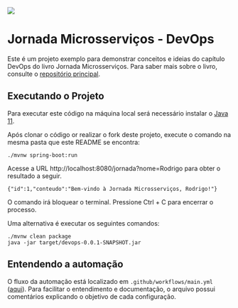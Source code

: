 ![](https://github.com/rcmoutinho/jornada-microsservicos-devops/workflows/automacao-livro-microsservicos/badge.svg)

# Jornada Microsserviços - DevOps

Este é um projeto exemplo para demonstrar conceitos e ideias do capítulo DevOps do livro Jornada Microsserviços. Para saber mais sobre o livro, consulte o [repositório principal](https://github.com/roanbrasil/jornada_microservicos).

## Executando o Projeto

Para executar este código na máquina local será necessário instalar o [Java 11](https://openjdk.java.net/install/).

Após clonar o código or realizar o fork deste projeto, execute o comando na mesma pasta que este README se encontra:

```
./mvnw spring-boot:run
```

Acesse a URL http://localhost:8080/jornada?nome=Rodrigo para obter o resultado a seguir.

```
{"id":1,"conteudo":"Bem-vindo à Jornada Microsserviços, Rodrigo!"}
```

O comando irá bloquear o terminal. Pressione Ctrl + C para encerrar o processo.

Uma alternativa é executar os seguintes comandos:

```
./mvnw clean package
java -jar target/devops-0.0.1-SNAPSHOT.jar
```

## Entendendo a automação

O fluxo da automação está localizado em `.github/workflows/main.yml` ([aqui](./.github/workflows/main.yml)). Para facilitar o entendimento e documentação, o arquivo possui comentários explicando o objetivo de cada configuração.
